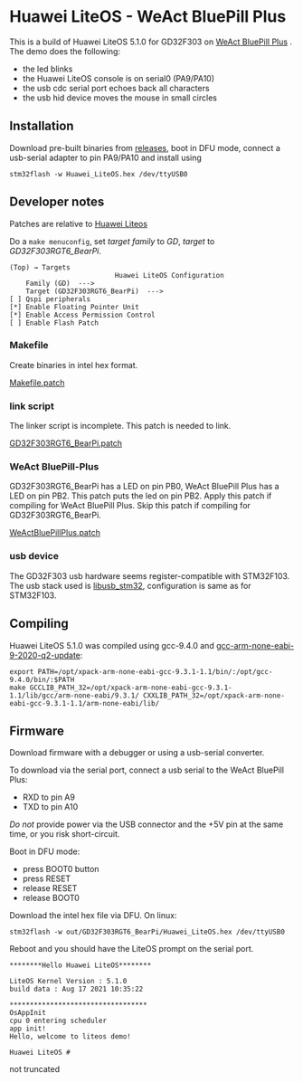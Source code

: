 # Huawei LiteOS - WeAct BluePill Plus

This is a build of Huawei LiteOS 5.1.0 for GD32F303 on [WeAct BluePill Plus](https://github.com/weacttc/bluepill-plus) . The demo does the following:

- the led blinks
- the Huawei LiteOS console is on serial0 (PA9/PA10)
- the usb cdc serial port echoes back all characters 
- the usb hid device moves the mouse in small circles

## Installation

Download pre-built binaries from [releases](../../releases), boot in DFU mode, connect a usb-serial adapter to pin PA9/PA10 and install using

```
stm32flash -w Huawei_LiteOS.hex /dev/ttyUSB0
```

## Developer notes

Patches are relative to  [Huawei Liteos](https://gitee.com/LiteOS/LiteOS)

Do a ``make menuconfig``, set *target family* to *GD*, *target* to *GD32F303RGT6_BearPi*. 

```
(Top) → Targets
                          Huawei LiteOS Configuration
    Family (GD)  --->
    Target (GD32F303RGT6_BearPi)  --->
[ ] Qspi peripherals
[*] Enable Floating Pointer Unit
[*] Enable Access Permission Control
[ ] Enable Flash Patch
```

### Makefile
Create binaries in intel hex format.

[Makefile.patch](Makefile.patch)

### link script
The linker script is incomplete. This patch is needed to link.

[GD32F303RGT6_BearPi.patch](GD32F303RGT6_BearPi.patch)

### WeAct BluePill-Plus

GD32F303RGT6_BearPi has a LED on pin PB0, WeAct BluePill Plus has a LED on pin PB2. This patch puts the led on pin PB2. Apply this patch if compiling for WeAct BluePill Plus. Skip this patch if compiling for GD32F303RGT6_BearPi.

[WeActBluePillPlus.patch](WeActBluePillPlus.patch)

### usb device

The GD32F303 usb hardware seems register-compatible with STM32F103. The usb stack used is [libusb_stm32](https://github.com/dmitrystu/libusb_stm32), configuration is same as for STM32F103.

## Compiling

Huawei LiteOS 5.1.0 was compiled using gcc-9.4.0 and [gcc-arm-none-eabi-9-2020-q2-update](https://developer.arm.com/tools-and-software/open-source-software/developer-tools/gnu-toolchain/gnu-rm/downloads/9-2020-q2-update):

```
export PATH=/opt/xpack-arm-none-eabi-gcc-9.3.1-1.1/bin/:/opt/gcc-9.4.0/bin/:$PATH
make GCCLIB_PATH_32=/opt/xpack-arm-none-eabi-gcc-9.3.1-1.1/lib/gcc/arm-none-eabi/9.3.1/ CXXLIB_PATH_32=/opt/xpack-arm-none-eabi-gcc-9.3.1-1.1/arm-none-eabi/lib/
```

## Firmware
Download firmware with a debugger or using a usb-serial converter.

To download via the serial port, connect a usb serial to the WeAct BluePill Plus:

- RXD to pin A9
- TXD to pin A10

*Do not* provide power via the USB connector and the +5V pin at the same time, or you risk short-circuit.

Boot in DFU mode:

- press BOOT0 button
- press RESET
- release RESET
- release BOOT0 

Download the intel hex file via DFU. On linux:

``stm32flash -w out/GD32F303RGT6_BearPi/Huawei_LiteOS.hex /dev/ttyUSB0``

Reboot and you should have the LiteOS prompt on the serial port.

```
********Hello Huawei LiteOS********

LiteOS Kernel Version : 5.1.0
build data : Aug 17 2021 10:35:22

**********************************
OsAppInit
cpu 0 entering scheduler
app init!
Hello, welcome to liteos demo!

Huawei LiteOS # 
```

not truncated
